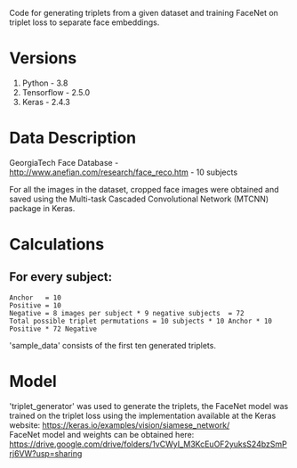 Code for generating triplets from a given dataset and training FaceNet on triplet loss to separate face embeddings.

# Versions 
1) Python     - 3.8
2) Tensorflow - 2.5.0
3) Keras      - 2.4.3 

# Data Description
GeorgiaTech Face Database - http://www.anefian.com/research/face_reco.htm - 10 subjects  

For all the images in the dataset, cropped face images were obtained and saved using the Multi-task Cascaded Convolutional Network (MTCNN) package in Keras.  

# Calculations
## For every subject:  
    Anchor   = 10  
    Positive = 10  
    Negative = 8 images per subject * 9 negative subjects  = 72  
    Total possible triplet permutations = 10 subjects * 10 Anchor * 10 Positive * 72 Negative  
'sample_data' consists of the first ten generated triplets.

# Model
'triplet_generator' was used to generate the triplets, the FaceNet model was trained on the triplet loss using the implementation available at the Keras website: https://keras.io/examples/vision/siamese_network/  
FaceNet model and weights can be obtained here: https://drive.google.com/drive/folders/1vCWyI_M3KcEuOF2yuksS24bzSmPrj6VW?usp=sharing

